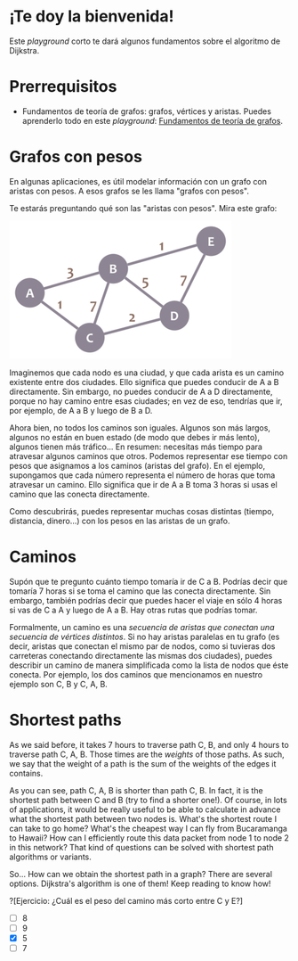 # ¡Te doy la bienvenida!

Este _playground_ corto te dará algunos fundamentos sobre el algoritmo de Dijkstra.

# Prerrequisitos
* Fundamentos de teoría de grafos: grafos, vértices y aristas. Puedes aprenderlo todo en este _playground_: [Fundamentos de teoría de grafos](https://tech.io/playgrounds/7023/fundamentos-de-teoria-de-grafos-espeng).

# Grafos con pesos

En algunas aplicaciones, es útil modelar información con un grafo con aristas con pesos. A esos grafos se les llama "grafos con pesos". 

Te estarás preguntando qué son las "aristas con pesos". Mira este grafo:

![Grafo de ejemplo](graph.png "")

Imaginemos que cada nodo es una ciudad, y que cada arista es un camino existente entre dos ciudades. Ello significa que puedes conducir de A a B directamente. Sin embargo, no puedes conducir de A a D directamente, porque no hay camino entre esas ciudades; en vez de eso, tendrías que ir, por ejemplo, de A a B y luego de B a D.

Ahora bien, no todos los caminos son iguales. Algunos son más largos, algunos no están en buen estado (de modo que debes ir más lento), algunos tienen más tráfico... En resumen: necesitas más tiempo para atravesar algunos caminos que otros. Podemos representar ese tiempo con pesos que asignamos a los caminos (aristas del grafo). En el ejemplo, supongamos que cada número representa el número de horas que toma atravesar un camino. Ello significa que ir de A a B toma 3 horas si usas el camino que las conecta directamente.

Como descubrirás, puedes representar muchas cosas distintas (tiempo, distancia, dinero...) con los pesos en las aristas de un grafo.

# Caminos

Supón que te pregunto cuánto tiempo tomaría ir de C a B. Podrías decir que tomaría 7 horas si se toma el camino que las conecta directamente. Sin embargo, también podrías decir que puedes hacer el viaje en sólo 4 horas si vas de C a A y luego de A a B. Hay otras rutas que podrías tomar.

Formalmente, un camino es una _secuencia de aristas que conectan una secuencia de vértices distintos_. Si no hay aristas paralelas en tu grafo (es decir, aristas que conectan el mismo par de nodos, como si tuvieras dos carreteras conectando directamente las mismas dos ciudades), puedes describir un camino de manera simplificada como la lista de nodos que éste conecta. Por ejemplo, los dos caminos que mencionamos en nuestro ejemplo son C, B y C, A, B.

# Shortest paths

As we said before, it takes 7 hours to traverse path C, B, and only 4 hours to traverse path C, A, B. Those times are the _weights_ of those paths. As such, we say that the weight of a path is the sum of the weights of the edges it contains.

As you can see, path C, A, B is shorter than path C, B. In fact, it is the shortest path between C and B (try to find a shorter one!). Of course, in lots of applications, it would be really useful to be able to calculate in advance what the shortest path between two nodes is. What's the shortest route I can take to go home? What's the cheapest way I can fly from Bucaramanga to Hawaii? How can I efficiently route this data packet from node 1 to node 2 in this network? That kind of questions can be solved with shortest path algorithms or variants.

So... How can we obtain the shortest path in a graph? There are several options. Dijkstra's algorithm is one of them! Keep reading to know how!

?[Ejercicio: ¿Cuál es el peso del camino más corto entre C y E?]
-[ ] 8
-[ ] 9
-[x] 5
-[ ] 7
